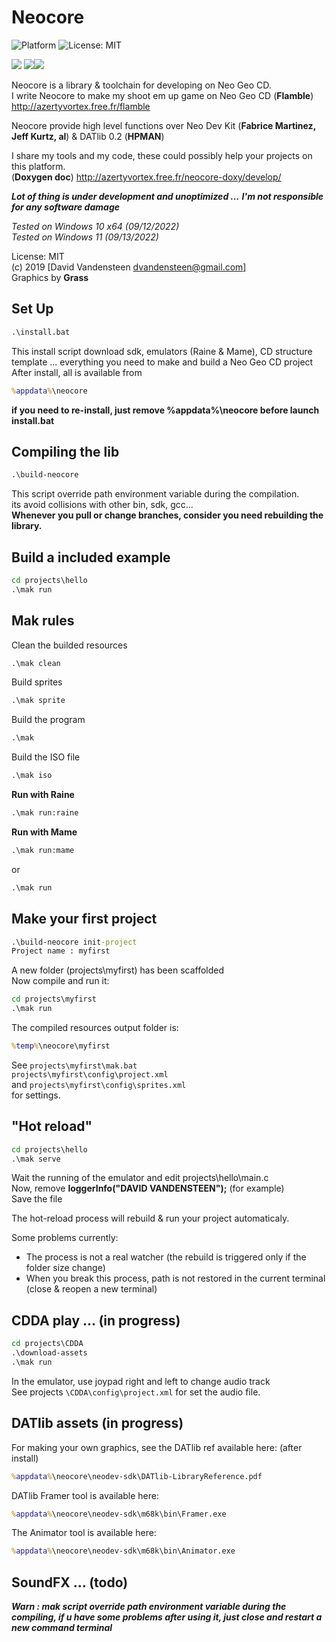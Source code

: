 # Neocore
![Platform](https://img.shields.io/badge/platform-%20%7C%20windows-lightgrey) ![License: MIT](https://img.shields.io/badge/License-MIT-green.svg)  
  
![](https://media.giphy.com/media/TLfbmyW3523z24WONz/giphy.gif) ![](https://media.giphy.com/media/iFUh5AEPD4XfvpsvJh/giphy.gif)![](https://media.giphy.com/media/iJObJsdx6ud4zI7cS1/giphy.gif)

Neocore is a library &amp; toolchain for developing on Neo Geo CD.  
I write Neocore to make my shoot em up game on Neo Geo CD (**Flamble**) http://azertyvortex.free.fr/flamble  

Neocore provide high level functions over Neo Dev Kit (**Fabrice Martinez, Jeff Kurtz, al**) & DATlib 0.2 (**HPMAN**)  
  
I share my tools and my code, these could possibly help your projects on this platform.  
(**Doxygen doc**) http://azertyvortex.free.fr/neocore-doxy/develop/  
  
***Lot of thing is under development and unoptimized ...***
***I'm not responsible for any software damage***  
  
*Tested on Windows 10 x64 (09/12/2022)*  
*Tested on Windows 11 (09/13/2022)*  
  
License: MIT  
(c) 2019 [David Vandensteen <dvandensteen@gmail.com>]  
Graphics by **Grass**  
  
## Set Up
```cmd
.\install.bat
```
This install script download sdk, emulators (Raine & Mame), CD structure template ... everything you need to make and build a Neo Geo CD project  
After install, all is available from
```cmd
%appdata%\neocore
```
**if you need to re-install, just remove %appdata%\neocore before launch install.bat**
  
## Compiling the lib
```cmd
.\build-neocore
```
This script override path environment variable during the compilation.  
its avoid collisions with other bin, sdk, gcc...  
**Whenever you pull or change branches, consider you need rebuilding the library.**
  
## Build a included example
```cmd
cd projects\hello
.\mak run
```
  
## Mak rules
Clean the builded resources
```cmd
.\mak clean
```
Build sprites
```cmd
.\mak sprite
```
Build the program
```cmd
.\mak
```
Build the ISO file
```cmd
.\mak iso
```
**Run with Raine**
```cmd
.\mak run:raine
```
**Run with Mame**
```cmd
.\mak run:mame
```
or
```cmd
.\mak run
```
## Make your first project
```cmd
.\build-neocore init-project
Project name : myfirst
```
A new folder (projects\\myfirst) has been scaffolded  
Now compile and run it:  
```cmd
cd projects\myfirst
.\mak run
```
The compiled resources output folder is:
```cmd
%temp%\neocore\myfirst
```  
See `projects\myfirst\mak.bat`    
`projects\myfirst\config\project.xml`  
and `projects\myfirst\config\sprites.xml`  
for settings.

## "Hot reload"
```cmd
cd projects\hello
.\mak serve
```
  
Wait the running of the emulator and edit projects\hello\main.c  
Now, remove **loggerInfo("DAVID VANDENSTEEN");** (for example)  
Save the file
  
The hot-reload process will rebuild & run your project automaticaly.
  
Some problems currently:  
* The process is not a real watcher (the rebuild is triggered only if the folder size change)  
* When you break this process, path is not restored in the current terminal (close & reopen a new terminal)  
    
## CDDA play ... (in progress)
``` cmd
cd projects\CDDA
.\download-assets
.\mak run
```
  
In the emulator, use joypad right and left to change audio track  
See projects `\CDDA\config\project.xml` for set the audio file.
  
## DATlib assets (in progress)
For making your own graphics, see the DATlib ref available here: (after install)  
```cmd
%appdata%\neocore\neodev-sdk\DATlib-LibraryReference.pdf
```
  
DATlib Framer tool is available here:  
```cmd
%appdata%\neocore\neodev-sdk\m68k\bin\Framer.exe
```
The Animator tool is available here:  
```cmd
%appdata%\neocore\neodev-sdk\m68k\bin\Animator.exe
```
  
## SoundFX ... (todo)
  
___***Warn : mak script override path environment variable during the compiling, if u have some problems after using it, just close and restart a new command terminal***___
